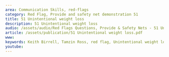 ```yaml
---
area: Communication Skills, red-flags
category: Red Flag, Provide and safety net demonstration 51
title: 51 Unintentional weight loss
description: 51 Unintentional weight loss
audio: /assets/audio/Red Flags Questions, Provide & Safety Nets - 51 Unintentional weight loss - MQ.mp3
article: /assets/publication/51 Unintentional weight loss.pdf
www: 
keywords: Keith Birrell, Tamzin Ross, red flag, Unintentional weight loss
youtube: 
--- 
```

